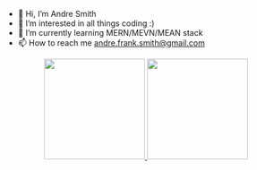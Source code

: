 - 👋 Hi, I’m Andre Smith
- 👀 I’m interested in all things coding :)
- 🌱 I’m currently learning MERN/MEVN/MEAN stack
- 📫 How to reach me andre.frank.smith@gmail.com

<p align="center">
<a href="https://github.com/smitti24">
  <img height="180em" src="https://github-readme-stats-eight-theta.vercel.app/api?username=smitti24&show_icons=true&theme=algolia&include_all_commits=true&count_private=true"/>
  <img height="180em" src="https://github-readme-stats-eight-theta.vercel.app/api/top-langs/?smitti24=AVS1508&layout=compact&langs_count=8&theme=algolia"/>
</a>
</p>

<!---
smitti24/smitti24 is a ✨ special ✨ repository because its `README.md` (this file) appears on your GitHub profile.
You can click the Preview link to take a look at your changes.
--->
